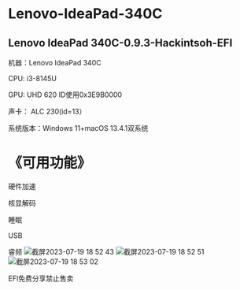 # Lenovo-IdeaPad-340C
## Lenovo IdeaPad 340C-0.9.3-Hackintsoh-EFI

机器：Lenovo IdeaPad 340C

CPU: i3-8145U

GPU: UHD 620 ID使用0x3E9B0000

声卡： ALC 230(id=13）

系统版本：Windows 11+macOS 13.4.1双系统

# 《可用功能》

硬件加速

核显解码

睡眠

USB

睿频
![截屏2023-07-19 18 52 43](https://github.com/Stese18/Lenovo-IdeaPad-340C/assets/134680522/3a2def3c-014b-4b95-b30f-d34a41e7d524)
![截屏2023-07-19 18 52 51](https://github.com/Stese18/Lenovo-IdeaPad-340C/assets/134680522/291ec4b5-befe-46ae-a6f2-2af26a695894)
![截屏2023-07-19 18 53 02](https://github.com/Stese18/Lenovo-IdeaPad-340C/assets/134680522/decddfe6-7c0e-47cc-8dd9-1dcb0a5f21e1)

EFI免费分享禁止售卖
